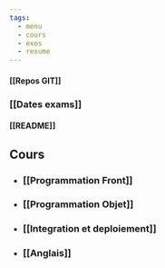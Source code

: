 ```yaml
---
tags:
  - menu
  - cours
  - exos
  - resume
---
```

#### [[Repos GIT]]
### [[Dates exams]]
#### [[README]]
## Cours

- ### [[Programmation Front]]
- ### [[Programmation Objet]]
- ### [[Integration et deploiement]]
- ### [[Anglais]]



